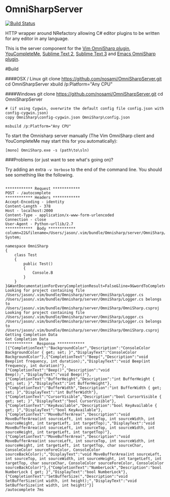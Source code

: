 OmniSharpServer
===============

[![Build Status](https://travis-ci.org/nosami/OmniSharpServer.png?branch=master)](https://travis-ci.org/nosami/OmniSharpServer)

HTTP wrapper around NRefactory allowing C# editor plugins to be written for any editor in any language.


This is the server component for the [Vim OmniSharp plugin](https://github.com/nosami/OmniSharp), [YouCompleteMe](https://github.com/Valloric/YouCompleteMe), [Sublime Text 2](https://github.com/PaulCampbell/OmniSharpSublimePlugin), [Sublime Text 3](https://github.com/moonrabbit/OmniSharpSublime)
and [Emacs OmniSharp plugin](https://github.com/sp3ctum/omnisharp-emacs).


#Build

####OSX / Linux
    git clone https://github.com/nosami/OmniSharpServer.git
    cd OmniSharpServer
    xbuild /p:Platform="Any CPU"

####Windows
    git clone https://github.com/nosami/OmniSharpServer.git
    cd OmniSharpServer

    # (if using Cygwin, overwrite the default config file config.json with config-cygwin.json)
    copy OmniSharp\config-cygwin.json OmniSharp\config.json

    msbuild /p:Platform="Any CPU"
    

To start the Omnisharp server manually (The Vim OmniSharp client and YouCompleteMe may start this for you automatically):

	[mono] OmniSharp.exe -s (path\to\sln)

###Problems (or just want to see what's going on)?

Try adding an extra ```-v Verbose``` to the end of the command line. You should see something like the following.

```

************ Request ************
POST - /autocomplete
************ Headers ************
Accept-Encoding - identity
Content-Length - 378
Host - localhost:2000
Content-Type - application/x-www-form-urlencoded
Connection - close
User-Agent - Python-urllib/2.7
************  Body ************
column=22&filename=/Users/jason/.vim/bundle/Omnisharp/server/OmniSharp/Logger.cs&buffer=using System;

namespace OmniSharp
{
    class Test
    {
        public Test()
        {
            Console.B
        }
    }
}&WantDocumentationForEveryCompletionResult=False&line=9&wordToComplete=B
Looking for project containing file /Users/jason/.vim/bundle/Omnisharp/server/OmniSharp/Logger.cs
/Users/jason/.vim/bundle/Omnisharp/server/OmniSharp/Logger.cs belongs to /Users/jason/.vim/bundle/Omnisharp/server/OmniSharp/OmniSharp.csproj
Looking for project containing file /Users/jason/.vim/bundle/Omnisharp/server/OmniSharp/Logger.cs
/Users/jason/.vim/bundle/Omnisharp/server/OmniSharp/Logger.cs belongs to /Users/jason/.vim/bundle/Omnisharp/server/OmniSharp/OmniSharp.csproj
Getting Completion Data
Got Completion Data
************  Response ************
[{"CompletionText":"BackgroundColor","Description":"ConsoleColor BackgroundColor { get; set; }","DisplayText":"ConsoleColor BackgroundColor"},{"CompletionText":"Beep(","Description":"void Beep(int frequency, int duration);","DisplayText":"void Beep(int frequency, int duration)"},{"CompletionText":"Beep()","Description":"void Beep();","DisplayText":"void Beep()"},{"CompletionText":"BufferHeight","Description":"int BufferHeight { get; set; }","DisplayText":"int BufferHeight"},{"CompletionText":"BufferWidth","Description":"int BufferWidth { get; set; }","DisplayText":"int BufferWidth"},{"CompletionText":"CursorVisible","Description":"bool CursorVisible { get; set; }","DisplayText":"bool CursorVisible"},{"CompletionText":"KeyAvailable","Description":"bool KeyAvailable { get; }","DisplayText":"bool KeyAvailable"},{"CompletionText":"MoveBufferArea(","Description":"void MoveBufferArea(int sourceLeft, int sourceTop, int sourceWidth, int sourceHeight, int targetLeft, int targetTop);","DisplayText":"void MoveBufferArea(int sourceLeft, int sourceTop, int sourceWidth, int sourceHeight, int targetLeft, int targetTop)"},{"CompletionText":"MoveBufferArea(","Description":"void MoveBufferArea(int sourceLeft, int sourceTop, int sourceWidth, int sourceHeight, int targetLeft, int targetTop, char sourceChar, ConsoleColor sourceForeColor, ConsoleColor sourceBackColor);","DisplayText":"void MoveBufferArea(int sourceLeft, int sourceTop, int sourceWidth, int sourceHeight, int targetLeft, int targetTop, char sourceChar, ConsoleColor sourceForeColor, ConsoleColor sourceBackColor)"},{"CompletionText":"NumberLock","Description":"bool NumberLock { get; }","DisplayText":"bool NumberLock"},{"CompletionText":"SetBufferSize(","Description":"void SetBufferSize(int width, int height);","DisplayText":"void SetBufferSize(int width, int height)"}]
/autocomplete 7ms
```
